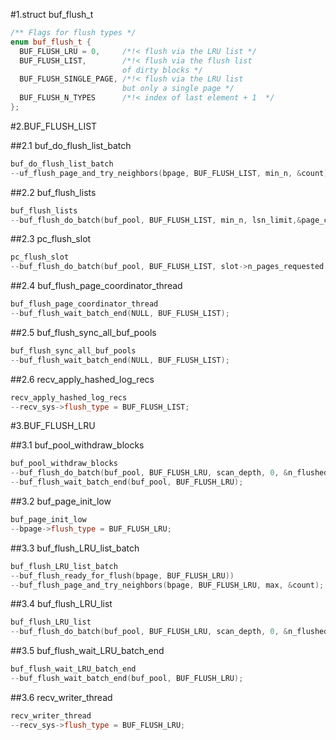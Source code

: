 #1.struct buf\_flush_t

```cpp
/** Flags for flush types */
enum buf_flush_t {
  BUF_FLUSH_LRU = 0,     /*!< flush via the LRU list */
  BUF_FLUSH_LIST,        /*!< flush via the flush list
                         of dirty blocks */
  BUF_FLUSH_SINGLE_PAGE, /*!< flush via the LRU list
                         but only a single page */
  BUF_FLUSH_N_TYPES      /*!< index of last element + 1  */
};
```


#2.BUF\_FLUSH_LIST

##2.1 buf\_do\_flush\_list_batch

```cpp
buf_do_flush_list_batch
--uf_flush_page_and_try_neighbors(bpage, BUF_FLUSH_LIST, min_n, &count);
```

##2.2 buf\_flush_lists

```cpp
buf_flush_lists
--buf_flush_do_batch(buf_pool, BUF_FLUSH_LIST, min_n, lsn_limit,&page_count))
```

##2.3 pc\_flush_slot

```cpp
pc_flush_slot
--buf_flush_do_batch(buf_pool, BUF_FLUSH_LIST, slot->n_pages_requested,page_cleaner->lsn_limit, &slot->n_flushed_list);
```

##2.4 buf\_flush\_page\_coordinator_thread

```cpp
buf_flush_page_coordinator_thread
--buf_flush_wait_batch_end(NULL, BUF_FLUSH_LIST);
```

##2.5 buf\_flush\_sync\_all\_buf_pools

```cpp
buf_flush_sync_all_buf_pools
--buf_flush_wait_batch_end(NULL, BUF_FLUSH_LIST);
```

##2.6 recv\_apply\_hashed\_log_recs

```cpp
recv_apply_hashed_log_recs
--recv_sys->flush_type = BUF_FLUSH_LIST;
```

#3.BUF\_FLUSH\_LRU

##3.1 buf\_pool\_withdraw\_blocks

```cpp
buf_pool_withdraw_blocks
--buf_flush_do_batch(buf_pool, BUF_FLUSH_LRU, scan_depth, 0, &n_flushed);
--buf_flush_wait_batch_end(buf_pool, BUF_FLUSH_LRU);
```

##3.2 buf\_page\_init\_low

```cpp
buf_page_init_low
--bpage->flush_type = BUF_FLUSH_LRU;
```
##3.3 buf\_flush\_LRU\_list_batch

```cpp
buf_flush_LRU_list_batch
--buf_flush_ready_for_flush(bpage, BUF_FLUSH_LRU))
--buf_flush_page_and_try_neighbors(bpage, BUF_FLUSH_LRU, max, &count);
```

##3.4 buf\_flush\_LRU_list

```cpp
buf_flush_LRU_list
--buf_flush_do_batch(buf_pool, BUF_FLUSH_LRU, scan_depth, 0, &n_flushed);
```

##3.5 buf_flush_wait_LRU_batch_end

```cpp
buf_flush_wait_LRU_batch_end
--buf_flush_wait_batch_end(buf_pool, BUF_FLUSH_LRU);
```

##3.6 recv_writer_thread

```cpp
recv_writer_thread
--recv_sys->flush_type = BUF_FLUSH_LRU;
```